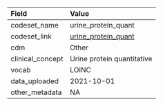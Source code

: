 |Field            |Value                      |
|:----------------|:--------------------------|
|codeset_name     |urine_protein_quant        |
|codeset_link     |[urine_protein_quant](https://github.com/PEDSnet/Variable-Dictionary/blob/main/measurement/urine_protein_quant.csv)|
|cdm              |Other                      |
|clinical_concept |Urine protein quantitative |
|vocab            |LOINC                      |
|data_uploaded    |2021-10-01                 |
|other_metadata   |NA                         |
